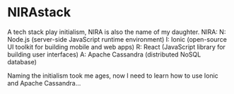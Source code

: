 # NIRAstack
A tech stack play initialism, NIRA is also the name of my daughter.
NIRA:
N: Node.js (server-side JavaScript runtime environment)
I: Ionic (open-source UI toolkit for building mobile and web apps)
R: React (JavaScript library for building user interfaces)
A: Apache Cassandra (distributed NoSQL database)

Naming the initialism took me ages, now I need to learn how to use Ionic and Apache Cassandra...
